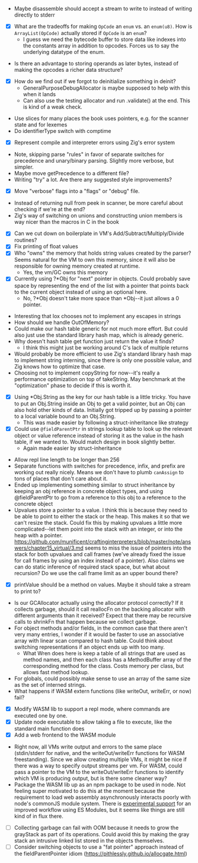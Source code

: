 - Maybe disassemble should accept a stream to write to instead of writing directly to stderr
- [x] What are the tradeoffs for making `OpCode` an `enum` vs. an `enum(u8)`. How is `ArrayList(OpCode)` actually stored if `OpCode` is an `enum`?
    - I guess we need the bytecode buffer to store data like indexes into the constants array in addition to opcodes. Forces us to say the underlying datatype of the enum.
- Is there an advantage to storing operands as later bytes, instead of making the opcodes a richer data structure?
- [x] How do we find out if we forgot to deinitialize something in deinit?
    - GeneralPurposeDebugAllocator is maybe supposed to help with this when it lands
    - Can also use the testing allocator and run .validate() at the end. This is kind of a weak check.
- Use slices for many places the book uses pointers, e.g. for the scanner state and for lexemes
- Do identifierType switch with comptime
- [x] Represent compile and interpreter errors using Zig's error system
- Note, skipping parse "rules" in favor of separate switches for precedence and unary/binary parsing. Slightly more verbose, but simpler.
- Maybe move getPrecedence to a different file?
- Writing "try" a lot. Are there any suggested style improvements?
- [x] Move "verbose" flags into a "flags" or "debug" file.
- Instead of returning null from peek in scanner, be more careful about checking if we're at the end?
- Zig's way of switching on unions and constructing union members is way nicer than the macros in C in the book
- [x] Can we cut down on boilerplate in VM's Add/Subtract/Multiply/Divide routines?
- [x] Fix printing of float values
- [x] Who "owns" the memory that holds string values created by the parser? Seems natural for the VM to own this memory, since it will also be responsible for owning memory created at runtime.
    - Yes, the vm/GC owns this memory
- [x] Currently using ?*Obj for "next" pointer in objects. Could probably save space by representing the end of the list with a pointer that points back to the current object instead of using an optional here.
    - No, ?*Obj doesn't take more space than *Obj--it just allows a 0 pointer.
- Interesting that lox chooses not to implement any escapes in strings
- How should we handle OutOfMemory?
- Could make our hash table generic for not much more effort. But could also just use the standard library hash map, which is already generic.
- Why doesn't hash table get function just return the value it finds?
    - I think this might just be working around C's lack of multiple returns
- Would probably be more efficient to use Zig's standard library hash map to implement string interning, since there is only one possible value, and Zig knows how to optimize that case.
- Choosing not to implement copyString for now--it's really a performance optimization on top of takeString. May benchmark at the "optimization" phase to decide if this is worth it.
- [x] Using *Obj.String as the key for our hash table is a little tricky. You have to put an Obj.String inside an Obj to get a valid pointer, but an Obj can also hold other kinds of data. Initially got tripped up by passing a pointer to a local variable bound to an Obj.String.
    - This was made easier by following a struct-inheritance like strategy
- [x] Could use `@fieldParentPtr` in strings lookup table to look up the relevant object or value reference instead of storing it as the value in the hash table, if we wanted to. Would match design in book slightly better.
    - Again made easier by struct-inheritance
- Allow repl line length to be longer than 256
- Separate functions with switches for precedence, infix, and prefix are working out really nicely. Means we don't have to plumb `canAssign` to tons of places that don't care about it.
- Ended up implementing something similar to struct inheritance by keeping an obj reference in concrete object types, and using @fieldParentPtr to go from a reference to this obj to a reference to the concrete object
- Upvalues store a pointer to a value. I think this is because they need to be able to point to either the stack or the heap. This makes it so that we can't resize the stack. Could fix this by making upvalues a little more complicated--let them point into the stack with an integer, or into the heap with a pointer. https://github.com/munificent/craftinginterpreters/blob/master/note/answers/chapter15_virtual/3.md seems to miss the issue of pointers into the stack for both upvalues and call frames (we've already fixed the issue for call frames by using an index instead of a pointer). Also claims we can do static inference of required stack space, but what about recursion? Do we use the call frame limit as an upper bound there?
- [x] printValue should be a method on values. Maybe it should take a stream to print to?
- Is our GCAllocator actually using the allocator protocol correctly? If it collects garbage, should it call reallocFn on the backing allocator with different arguments than it received? Expect that there may be recursive calls to shrinkFn that happen because we collect garbage.
- For object methods and/or fields, in the common case that there aren't very many entries, I wonder if it would be faster to use an associative array with linear scan compared to hash table. Could think about switching representations if an object ends up with too many.
  - What Wren does here is keep a table of all strings that are used as method names, and then each class has a MethodBuffer array of the corresponding method for the class. Costs memory per class, but allows fast method lookup.
- For globals, could possibly make sense to use an array of the same size as the set of interned strings.
- What happens if WASM extern functions (like writeOut, writeErr, or now) fail?
- [x] Modify WASM lib to support a repl mode, where commands are executed one by one.
- [x] Update node executable to allow taking a file to execute, like the standard main function does
- [x] Add a web frontend to the WASM module
- Right now, all VMs write output and errors to the same place (stdin/stderr for native, and the writeOut/writeErr functions for WASM freestanding). Since we allow creating multiple VMs, it might be nice if there was a way to specify output streams per vm. For WASM, could pass a pointer to the VM to the writeOut/writeErr functions to identify which VM is producing output, but is there some cleaner way?
- Package the WASM lib up as an npm package to be used in node. Not feeling super motivated to do this at the moment because the requirement to load web assembly asynchronously interacts poorly with node's commonJS module system. There is [experimental support](https://nodejs.org/api/esm.html#esm_experimental_wasm_modules) for an improved workflow using ES Modules, but it seems like things are still kind of in flux there.
- [ ] Collecting garbage can fail with OOM because it needs to grow the grayStack as part of its operations. Could avoid this by making the gray stack an intrusive linked list stored in the objects themselves.
- [ ] Consider switching objects to use a "fat pointer" approach instead of the fieldParentPointer idiom (https://pithlessly.github.io/allocgate.html)
